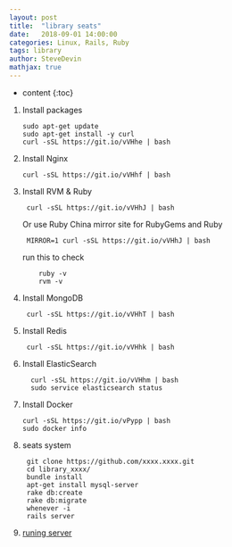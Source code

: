 ```yaml
---
layout: post
title:  "library seats"
date:   2018-09-01 14:00:00
categories: Linux, Rails, Ruby
tags: library
author: SteveDevin
mathjax: true
---
```

* content
{:toc}






 1. Install packages
     ```
     sudo apt-get update
     sudo apt-get install -y curl
     curl -sSL https://git.io/vVHhe | bash
     ```
     
     
     
     
         
 2. Install Nginx
     ``` 
     curl -sSL https://git.io/vVHhf | bash
     ```
     
 3. Install RVM & Ruby
    ```
     curl -sSL https://git.io/vVHhJ | bash
    ```
    Or use Ruby China mirror site for RubyGems and Ruby
    ```
     MIRROR=1 curl -sSL https://git.io/vVHhJ | bash
    ```
    
    run this to check
    ```
        ruby -v
        rvm -v 
    ```
    
 4. Install MongoDB
    ```
     curl -sSL https://git.io/vVHhT | bash
    ```
    
 5. Install Redis
    ```
     curl -sSL https://git.io/vVHhk | bash
    ```
    
 6. Install ElasticSearch
    ```
      curl -sSL https://git.io/vVHhm | bash
      sudo service elasticsearch status
    ```
    
 7. Install Docker
    ```
    curl -sSL https://git.io/vPypp | bash
    sudo docker info
    ``` 
    
 8. seats system
    ```
     git clone https://github.com/xxxx.xxxx.git
     cd library_xxxx/
     bundle install 
     apt-get install mysql-server
     rake db:create
     rake db:migrate
     whenever -i
     rails server
    ```
  
 9. [runing server](seats.idevin.cn)
